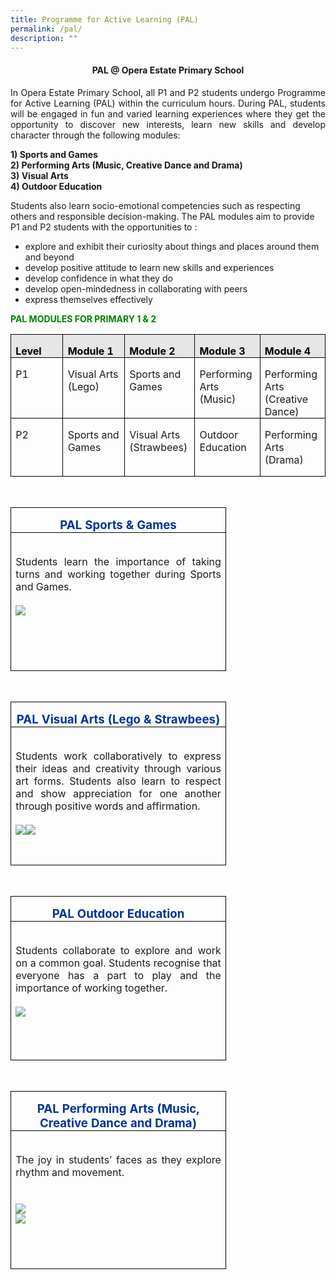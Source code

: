 ```yaml
---
title: Programme for Active Learning (PAL)
permalink: /pal/
description: ""
---
```

<h4 align="center"><b>PAL @ Opera Estate Primary School</b></h4>

<p align="justify">In Opera Estate Primary School, all P1 and P2 students undergo Programme for Active Learning (PAL) within the curriculum hours. During PAL, students will be engaged in fun and varied learning experiences where they get the opportunity to discover new interests, learn new skills and develop character through the following modules:</p><b>1) Sports and Games<br>2) Performing Arts (Music, Creative Dance and Drama)<br>3) Visual Arts<br>4) Outdoor Education </b>

Students also learn socio-emotional competencies such as respecting others and responsible decision-making. The PAL modules aim to provide P1 and P2 students with the opportunities to : <p></p><ul>
<li>explore and exhibit their curiosity about things and places around them and beyond </li>
<li>develop positive attitude to learn new skills and experiences</li>
<li>develop confidence in what they do</li>
	<li>develop open-mindedness in collaborating with peers </li>
	<li>express themselves effectively</li>
</ul><p></p>

<p style="color:green;"><b>PAL MODULES FOR PRIMARY 1 &amp; 2</b></p>
<table class="MsoTableGrid" border="1" cellspacing="0" cellpadding="0" style="border-collapse:collapse;border:none;mso-border-alt:solid windowtext .5pt;
 mso-yfti-tbllook:1184;mso-padding-alt:0cm 5.4pt 0cm 5.4pt"><tbody><tr style="mso-yfti-irow:0;mso-yfti-firstrow:yes"><td width="125" valign="top" style="width:200pt;border:solid windowtext 1.0pt;
  mso-border-alt:solid windowtext .5pt;background:#E7E6E6;mso-background-themecolor:
  background2;padding:0cm 5.4pt 0cm 5.4pt"><p class="MsoNormal" style="margin-bottom:0cm;text-align:justify;text-justify:
  inter-ideograph;line-height:normal"><b><span lang="EN-SG" style="mso-bidi-font-family:
  Calibri;mso-bidi-theme-font:minor-latin;color:black;mso-color-alt:windowtext;
  mso-ansi-language:EN-SG">Level</span></b><b><span lang="EN-SG" style="mso-bidi-font-family:Calibri;mso-bidi-theme-font:minor-latin;
  mso-ansi-language:EN-SG"></span></b></p></td><td width="125" valign="top" style="width:200pt;border:solid windowtext 1.0pt;
  border-left:none;mso-border-left-alt:solid windowtext .5pt;mso-border-alt:
  solid windowtext .5pt;background:#E7E6E6;mso-background-themecolor:background2;
  padding:0cm 5.4pt 0cm 5.4pt"><p class="MsoNormal" style="margin-bottom:0cm;text-align:justify;text-justify:
  inter-ideograph;line-height:normal"><b><span lang="EN-SG" style="mso-bidi-font-family:
  Calibri;mso-bidi-theme-font:minor-latin;color:black;mso-color-alt:windowtext;
  mso-ansi-language:EN-SG">Module 1</span></b><b><span lang="EN-SG" style="mso-bidi-font-family:Calibri;mso-bidi-theme-font:minor-latin;
  mso-ansi-language:EN-SG"></span></b></p></td><td width="125" valign="top" style="width:93.5pt;border:solid windowtext 1.0pt;
  border-left:none;mso-border-left-alt:solid windowtext .5pt;mso-border-alt:
  solid windowtext .5pt;background:#E7E6E6;mso-background-themecolor:background2;
  padding:0cm 5.4pt 0cm 5.4pt"><p class="MsoNormal" style="margin-bottom:0cm;text-align:justify;text-justify:
  inter-ideograph;line-height:normal"><b><span lang="EN-SG" style="mso-bidi-font-family:
  Calibri;mso-bidi-theme-font:minor-latin;color:black;mso-color-alt:windowtext;
  mso-ansi-language:EN-SG">Module 2</span></b><b><span lang="EN-SG" style="mso-bidi-font-family:Calibri;mso-bidi-theme-font:minor-latin;
  mso-ansi-language:EN-SG"></span></b></p></td><td width="125" valign="top" style="width:93.5pt;border:solid windowtext 1.0pt;
  border-left:none;mso-border-left-alt:solid windowtext .5pt;mso-border-alt:
  solid windowtext .5pt;background:#E7E6E6;mso-background-themecolor:background2;
  padding:0cm 5.4pt 0cm 5.4pt"><p class="MsoNormal" style="margin-bottom:0cm;text-align:justify;text-justify:
  inter-ideograph;line-height:normal"><b><span lang="EN-SG" style="mso-bidi-font-family:
  Calibri;mso-bidi-theme-font:minor-latin;color:black;mso-color-alt:windowtext;
  mso-ansi-language:EN-SG">Module 3</span></b><b><span lang="EN-SG" style="mso-bidi-font-family:Calibri;mso-bidi-theme-font:minor-latin;
  mso-ansi-language:EN-SG"></span></b></p></td><td width="125" valign="top" style="width:93.5pt;border:solid windowtext 1.0pt;
  border-left:none;mso-border-left-alt:solid windowtext .5pt;mso-border-alt:
  solid windowtext .5pt;background:#E7E6E6;mso-background-themecolor:background2;
  padding:0cm 5.4pt 0cm 5.4pt"><p class="MsoNormal" style="margin-bottom:0cm;text-align:justify;text-justify:
  inter-ideograph;line-height:normal"><b><span lang="EN-SG" style="mso-bidi-font-family:
  Calibri;mso-bidi-theme-font:minor-latin;color:black;mso-color-alt:windowtext;
  mso-ansi-language:EN-SG">Module 4</span></b><b><span lang="EN-SG" style="mso-bidi-font-family:Calibri;mso-bidi-theme-font:minor-latin;
  mso-ansi-language:EN-SG"></span></b></p></td></tr><tr style="mso-yfti-irow:1"><td width="125" valign="top" style="width:93.5pt;border:solid windowtext 1.0pt;
  border-top:none;mso-border-top-alt:solid windowtext .5pt;mso-border-alt:solid windowtext .5pt;
  padding:0cm 5.4pt 0cm 5.4pt"><p class="MsoNormal" style="margin-bottom:0cm;line-height:normal"><span lang="EN-SG" style="mso-bidi-font-family:Calibri;mso-bidi-theme-font:minor-latin;
  mso-ansi-language:EN-SG">P1</span></p></td><td width="125" valign="top" style="width:93.5pt;border-top:none;border-left:
  none;border-bottom:solid windowtext 1.0pt;border-right:solid windowtext 1.0pt;
  mso-border-top-alt:solid windowtext .5pt;mso-border-left-alt:solid windowtext .5pt;
  mso-border-alt:solid windowtext .5pt;padding:0cm 5.4pt 0cm 5.4pt"><p class="MsoNormal" style="margin-bottom:0cm;line-height:normal"><span lang="EN-SG" style="mso-bidi-font-family:Calibri;mso-bidi-theme-font:minor-latin;
  mso-ansi-language:EN-SG">Visual Arts (Lego)</span></p></td><td width="125" valign="top" style="width:93.5pt;border-top:none;border-left:
  none;border-bottom:solid windowtext 1.0pt;border-right:solid windowtext 1.0pt;
  mso-border-top-alt:solid windowtext .5pt;mso-border-left-alt:solid windowtext .5pt;
  mso-border-alt:solid windowtext .5pt;padding:0cm 5.4pt 0cm 5.4pt"><p class="MsoNormal" style="margin-bottom:0cm;line-height:normal"><span lang="EN-SG" style="mso-bidi-font-family:Calibri;mso-bidi-theme-font:minor-latin;
  mso-ansi-language:EN-SG">Sports and Games</span></p></td><td width="125" valign="top" style="width:93.5pt;border-top:none;border-left:
  none;border-bottom:solid windowtext 1.0pt;border-right:solid windowtext 1.0pt;
  mso-border-top-alt:solid windowtext .5pt;mso-border-left-alt:solid windowtext .5pt;
  mso-border-alt:solid windowtext .5pt;padding:0cm 5.4pt 0cm 5.4pt"><p class="MsoNormal" style="margin-bottom:0cm;line-height:normal"><span lang="EN-SG" style="mso-bidi-font-family:Calibri;mso-bidi-theme-font:minor-latin;
  mso-ansi-language:EN-SG">Performing Arts (Music)</span></p></td><td width="125" valign="top" style="width:93.5pt;border-top:none;border-left:
  none;border-bottom:solid windowtext 1.0pt;border-right:solid windowtext 1.0pt;
  mso-border-top-alt:solid windowtext .5pt;mso-border-left-alt:solid windowtext .5pt;
  mso-border-alt:solid windowtext .5pt;padding:0cm 5.4pt 0cm 5.4pt"><p class="MsoNormal" style="margin-bottom:0cm;line-height:normal"><span lang="EN-SG" style="mso-bidi-font-family:Calibri;mso-bidi-theme-font:minor-latin;
  mso-ansi-language:EN-SG">Performing Arts (Creative Dance)</span></p></td></tr><tr style="mso-yfti-irow:2;mso-yfti-lastrow:yes"><td width="125" valign="top" style="width:93.5pt;border:solid windowtext 1.0pt;
  border-top:none;mso-border-top-alt:solid windowtext .5pt;mso-border-alt:solid windowtext .5pt;
  padding:0cm 5.4pt 0cm 5.4pt"><p class="MsoNormal" style="margin-bottom:0cm;line-height:normal"><span lang="EN-SG" style="mso-bidi-font-family:Calibri;mso-bidi-theme-font:minor-latin;
  mso-ansi-language:EN-SG">P2</span></p></td><td width="125" valign="top" style="width:93.5pt;border-top:none;border-left:
  none;border-bottom:solid windowtext 1.0pt;border-right:solid windowtext 1.0pt;
  mso-border-top-alt:solid windowtext .5pt;mso-border-left-alt:solid windowtext .5pt;
  mso-border-alt:solid windowtext .5pt;padding:0cm 5.4pt 0cm 5.4pt"><p class="MsoNormal" style="margin-bottom:0cm;line-height:normal"><span lang="EN-SG" style="mso-bidi-font-family:Calibri;mso-bidi-theme-font:minor-latin;
  mso-ansi-language:EN-SG">Sports and Games</span></p></td><td width="125" valign="top" style="width:93.5pt;border-top:none;border-left:
  none;border-bottom:solid windowtext 1.0pt;border-right:solid windowtext 1.0pt;
  mso-border-top-alt:solid windowtext .5pt;mso-border-left-alt:solid windowtext .5pt;
  mso-border-alt:solid windowtext .5pt;padding:0cm 5.4pt 0cm 5.4pt"><p class="MsoNormal" style="margin-bottom:0cm;line-height:normal"><span lang="EN-SG" style="mso-bidi-font-family:Calibri;mso-bidi-theme-font:minor-latin;
  mso-ansi-language:EN-SG">Visual Arts (Strawbees)</span></p></td><td width="125" valign="top" style="width:93.5pt;border-top:none;border-left:
  none;border-bottom:solid windowtext 1.0pt;border-right:solid windowtext 1.0pt;
  mso-border-top-alt:solid windowtext .5pt;mso-border-left-alt:solid windowtext .5pt;
  mso-border-alt:solid windowtext .5pt;padding:0cm 5.4pt 0cm 5.4pt"><p class="MsoNormal" style="margin-bottom:0cm;line-height:normal"><span lang="EN-SG" style="mso-bidi-font-family:Calibri;mso-bidi-theme-font:minor-latin;
  mso-ansi-language:EN-SG">Outdoor Education</span></p><p class="MsoNormal" style="margin-bottom:0cm;line-height:normal"><span lang="EN-SG" style="mso-bidi-font-family:Calibri;mso-bidi-theme-font:minor-latin;
  mso-ansi-language:EN-SG">&nbsp;</span></p></td><td width="125" valign="top" style="width:93.5pt;border-top:none;border-left:
  none;border-bottom:solid windowtext 1.0pt;border-right:solid windowtext 1.0pt;
  mso-border-top-alt:solid windowtext .5pt;mso-border-left-alt:solid windowtext .5pt;
  mso-border-alt:solid windowtext .5pt;padding:0cm 5.4pt 0cm 5.4pt"><p class="MsoNormal" style="margin-bottom:0cm;line-height:normal"><span lang="EN-SG" style="mso-bidi-font-family:Calibri;mso-bidi-theme-font:minor-latin;
  mso-ansi-language:EN-SG">Performing Arts (Drama)</span></p></td></tr></tbody></table><br>
	
<table style="width:500.0pt;border-collapse:collapse;border:none;mso-border-alt:solid windowtext .5pt;
 mso-yfti-tbllook:1184;mso-padding-alt:0cm 5.4pt 0cm 5.4pt" width="657" cellpadding="0" cellspacing="0" border="1" class="MsoTableGrid"><tbody><tr style="mso-yfti-irow:0;mso-yfti-firstrow:yes;height:15.05pt"><td style="width:246.5pt;border:solid windowtext 1.0pt;
  mso-border-alt:solid windowtext .5pt;padding:0cm 5.4pt 0cm 5.4pt;height:15.05pt" valign="top" width="329"><p align="center" style="margin-bottom:0cm;line-height:normal"><b><span style="font-size:14.0pt;color:#003399;mso-ansi-language:EN-SG" lang="EN-SG">PAL Sports &amp; Games</span></b><span style="font-size:14.0pt"></span></p></td></tr><tr style="mso-yfti-irow:1;mso-yfti-lastrow:yes;height:166.1pt"><td style="width:246.5pt;border:solid windowtext 1.0pt;
  border-top:none;mso-border-top-alt:solid windowtext .5pt;mso-border-alt:solid windowtext .5pt;
  padding:0cm 5.4pt 0cm 5.4pt;height:166.1pt" valign="top" width="329"><p style="margin-bottom:0cm;text-align:justify;text-justify:
  inter-ideograph;line-height:normal"><span style="font-size:12.0pt"><br>Students learn the importance of taking turns and working together during Sports and Games. </span></p><br><img src="/images/mypal_3.png"></td></tr></tbody></table><br>

<table style="width:500.0pt;border-collapse:collapse;border:none;mso-border-alt:solid windowtext .5pt;
 mso-yfti-tbllook:1184;mso-padding-alt:0cm 5.4pt 0cm 5.4pt" width="657" cellpadding="0" cellspacing="0" border="1" class="MsoTableGrid"><tbody><tr style="mso-yfti-irow:0;mso-yfti-firstrow:yes;height:15.05pt"><td style="width:246.5pt;border:solid windowtext 1.0pt;
  mso-border-alt:solid windowtext .5pt;padding:0cm 5.4pt 0cm 5.4pt;height:15.05pt" valign="top" width="329"><p align="center" style="margin-bottom:0cm;line-height:normal"><b><span style="font-size:14.0pt;color:#003399;mso-ansi-language:EN-SG" lang="EN-SG">PAL Visual Arts (Lego &amp; Strawbees)</span></b><span style="font-size:14.0pt"></span></p></td></tr><tr style="mso-yfti-irow:1;mso-yfti-lastrow:yes;height:166.1pt"><td style="width:246.5pt;border:solid windowtext 1.0pt;
  border-top:none;mso-border-top-alt:solid windowtext .5pt;mso-border-alt:solid windowtext .5pt;
  padding:0cm 5.4pt 0cm 5.4pt;height:166.1pt" valign="top" width="329"><p style="margin-bottom:0cm;text-align:justify;text-justify:
  inter-ideograph;line-height:normal"><span style="font-size:12.0pt"><br>Students work collaboratively to express their ideas and creativity through various art forms. Students also learn to respect and show appreciation for one another through positive words and affirmation.</span></p><br><img src="/images/mypal_4.PNG"><img src="/images/mypal_5.PNG"></td></tr></tbody></table><br>
	
<table class="MsoTableGrid" border="1" cellspacing="0" cellpadding="0" width="657" style="width:500.0pt;border-collapse:collapse;border:none;mso-border-alt:solid windowtext .5pt;
 mso-yfti-tbllook:1184;mso-padding-alt:0cm 5.4pt 0cm 5.4pt"><tbody><tr style="mso-yfti-irow:0;mso-yfti-firstrow:yes;height:15.05pt"><td width="329" valign="top" style="width:246.5pt;border:solid windowtext 1.0pt;
  mso-border-alt:solid windowtext .5pt;padding:0cm 5.4pt 0cm 5.4pt;height:15.05pt"><p style="margin-bottom:0cm;line-height:normal" align="center"><b><span lang="EN-SG" style="font-size:14.0pt;color:#003399;mso-ansi-language:EN-SG">PAL Outdoor Education</span></b><span style="font-size:14.0pt"></span></p></td></tr><tr style="mso-yfti-irow:1;mso-yfti-lastrow:yes;height:166.1pt"><td width="329" valign="top" style="width:246.5pt;border:solid windowtext 1.0pt;
  border-top:none;mso-border-top-alt:solid windowtext .5pt;mso-border-alt:solid windowtext .5pt;
  padding:0cm 5.4pt 0cm 5.4pt;height:166.1pt"><p style="margin-bottom:0cm;text-align:justify;text-justify:
  inter-ideograph;line-height:normal"><span style="font-size:12.0pt"><br>Students collaborate to explore and work on a common goal. Students recognise that everyone has a part to play and the importance of working together.</span></p><br><img src="/images/mypal_6.PNG"></td></tr></tbody></table><br>
	
<table class="MsoTableGrid" border="1" cellspacing="0" cellpadding="0" width="657" style="width:500.0pt;border-collapse:collapse;border:none;mso-border-alt:solid windowtext .5pt;
 mso-yfti-tbllook:1184;mso-padding-alt:0cm 5.4pt 0cm 5.4pt"><tbody><tr style="mso-yfti-irow:0;mso-yfti-firstrow:yes;height:15.05pt"><td width="329" valign="top" style="width:246.5pt;border:solid windowtext 1.0pt;
  mso-border-alt:solid windowtext .5pt;padding:0cm 5.4pt 0cm 5.4pt;height:15.05pt"><p style="margin-bottom:0cm;line-height:normal" align="center"><b><span lang="EN-SG" style="font-size:14.0pt;color:#003399;mso-ansi-language:EN-SG">PAL Performing Arts (Music, Creative Dance and Drama)</span></b><span style="font-size:14.0pt"></span></p></td></tr><tr style="mso-yfti-irow:1;mso-yfti-lastrow:yes;height:166.1pt"><td width="329" valign="top" style="width:246.5pt;border:solid windowtext 1.0pt;
  border-top:none;mso-border-top-alt:solid windowtext .5pt;mso-border-alt:solid windowtext .5pt;
  padding:0cm 5.4pt 0cm 5.4pt;height:166.1pt"><p style="margin-bottom:0cm;text-align:justify;text-justify:
  inter-ideograph;line-height:normal"><span style="font-size:12.0pt"><br>The joy in students’ faces as they explore rhythm and movement. <br><br><br><img src="/images/mypal_7.PNG"><br><img src="/images/mypal_8.PNG"></span></p></td></tr></tbody></table>